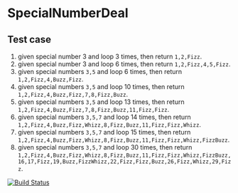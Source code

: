 # SpecialNumberDeal

## Test case
1. given special number 3 and loop 3 times, then return `1,2,Fizz`.
2. given special number 3 and loop 6 times, then return `1,2,Fizz,4,5,Fizz`.
3. given special numbers `3,5` and loop 6 times, then return `1,2,Fizz,4,Buzz,Fizz`.
4. given special numbers `3,5` and loop 10 times, then return `1,2,Fizz,4,Buzz,Fizz,7,8,Fizz,Buzz`.
5. given special numbers `3,5` and loop 13 times, then return `1,2,Fizz,4,Buzz,Fizz,7,8,Fizz,Buzz,11,Fizz,Fizz`.
6. given special numbers `3,5,7` and loop 14 times, then return `1,2,Fizz,4,Buzz,Fizz,Whizz,8,Fizz,Buzz,11,Fizz,Fizz,Whizz`.
7. given special numbers `3,5,7` and loop 15 times, then return `1,2,Fizz,4,Buzz,Fizz,Whizz,8,Fizz,Buzz,11,Fizz,Fizz,Whizz,FizzBuzz`.
8. given special numbers `3,5,7` and loop 30 times, then return `1,2,Fizz,4,Buzz,Fizz,Whizz,8,Fizz,Buzz,11,Fizz,Fizz,Whizz,FizzBuzz,16,17,Fizz,19,Buzz,FizzWhizz,22,Fizz,Fizz,Buzz,26,Fizz,Whizz,29,Fizz`.

[![Build Status](https://buildhive.cloudbees.com/job/zhaozhiming/job/SpecialNumberDeal/badge/icon)](https://buildhive.cloudbees.com/job/zhaozhiming/job/SpecialNumberDeal/)